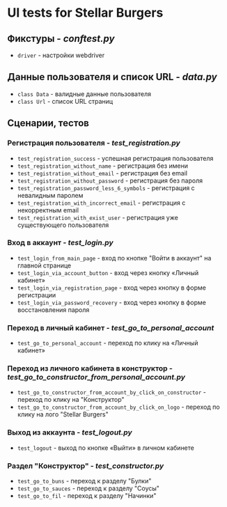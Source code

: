 # UI tests for Stellar Burgers

## Фикстуры - ***conftest.py***
* `driver` - настройки webdriver

## Данные пользователя и список URL - ***data.py***
* `class Data` - валидные данные пользователя
* `class Url` - список URL страниц

## Сценарии, тестов

### Регистрация пользователя - ***test_registration.py***
* `test_registration_success` - успешная регистрация пользователя
* `test_registration_without_name` - регистрация без имени
* `test_registration_without_email` - регистрация без email
* `test_registration_without_password` - регистрация без пароля
* `test_registration_password_less_6_symbols` - регистрация с невалидным паролем
* `test_registration_with_incorrect_email` - регистрация с некорректным email
* `test_registration_with_exist_user` - регистрация уже существующего пользователя


### Вход в аккаунт - ***test_login.py***
* `test_login_from_main_page` - вход по кнопке "Войти в аккаунт" на главной странице
* `test_login_via_account_button` - вход через кнопку «Личный кабинет»
* `test_login_via_registration_page` - вход через кнопку в форме регистрации
* `test_login_via_password_recovery` - вход через кнопку в форме восстановления пароля


### Переход в личный кабинет - ***test_go_to_personal_account***
* `test_go_to_personal_account` - переход по клику на «Личный кабинет»


### Переход из личного кабинета в конструктор - ***test_go_to_constructor_from_personal_account.py***
* `test_go_to_constructor_from_account_by_click_on_constructor` - переход по клику на "Конструктор"
* `test_go_to_constructor_from_account_by_click_on_logo` - переход по клику на лого "Stellar Burgers"


### Выход из аккаунта - ***test_logout.py***
* `test_logout` - выход по кнопке «Выйти» в личном кабинете


### Раздел "Конструктор" - ***test_constructor.py***
* `test_go_to_buns` - переход к разделу "Булки"
* `test_go_to_sauces` - переход к разделу "Соусы"
* `test_go_to_fil` - переход к разделу "Начинки"
